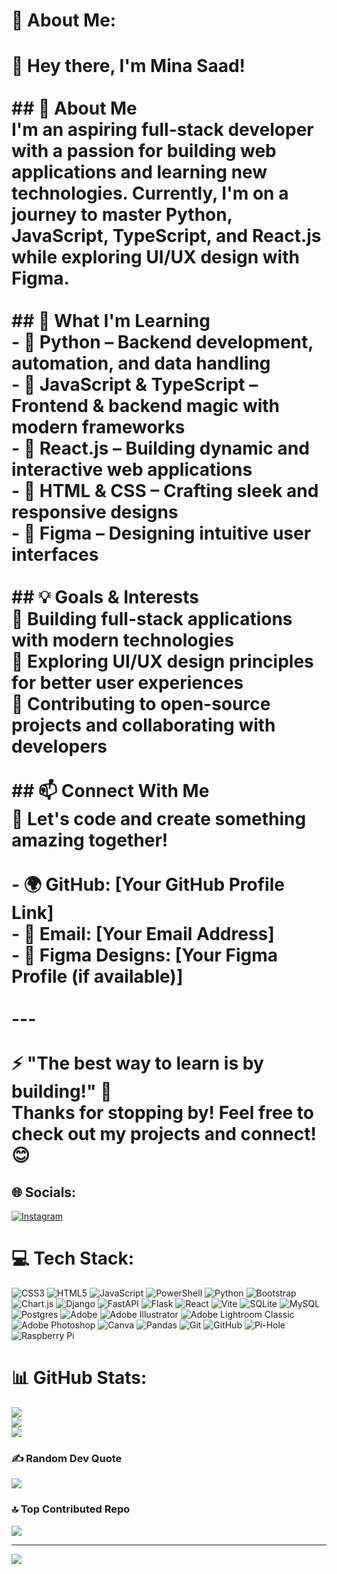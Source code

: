 # 💫 About Me:
# 👋 Hey there, I'm Mina Saad!<br><br>## 🌟 About Me  <br>I'm an aspiring **full-stack developer** with a passion for building web applications and learning new technologies. Currently, I'm on a journey to master **Python, JavaScript, TypeScript, and React.js** while exploring UI/UX design with **Figma**.<br><br>## 🚀 What I'm Learning  <br>- 🔹 **Python** – Backend development, automation, and data handling  <br>- 🔹 **JavaScript & TypeScript** – Frontend & backend magic with modern frameworks  <br>- 🔹 **React.js** – Building dynamic and interactive web applications  <br>- 🔹 **HTML & CSS** – Crafting sleek and responsive designs  <br>- 🔹 **Figma** – Designing intuitive user interfaces  <br><br>## 💡 Goals & Interests  <br>🔹 **Building full-stack applications** with modern technologies  <br>🔹 **Exploring UI/UX design principles** for better user experiences  <br>🔹 **Contributing to open-source projects** and collaborating with developers  <br><br>## 📫 Connect With Me  <br>🚀 Let's code and create something amazing together!  <br><br>- 🌍 **GitHub**: [Your GitHub Profile Link]  <br>- 📧 **Email**: [Your Email Address]  <br>- 🎨 **Figma Designs**: [Your Figma Profile (if available)]  <br><br>---<br><br>⚡ **"The best way to learn is by building!"** 🚀  <br>Thanks for stopping by! Feel free to check out my projects and connect! 😊  <br>


## 🌐 Socials:
[![Instagram](https://img.shields.io/badge/Instagram-%23E4405F.svg?logo=Instagram&logoColor=white)](https://instagram.com/ii_kero) 

# 💻 Tech Stack:
![CSS3](https://img.shields.io/badge/css3-%231572B6.svg?style=for-the-badge&logo=css3&logoColor=white) ![HTML5](https://img.shields.io/badge/html5-%23E34F26.svg?style=for-the-badge&logo=html5&logoColor=white) ![JavaScript](https://img.shields.io/badge/javascript-%23323330.svg?style=for-the-badge&logo=javascript&logoColor=%23F7DF1E) ![PowerShell](https://img.shields.io/badge/PowerShell-%235391FE.svg?style=for-the-badge&logo=powershell&logoColor=white) ![Python](https://img.shields.io/badge/python-3670A0?style=for-the-badge&logo=python&logoColor=ffdd54) ![Bootstrap](https://img.shields.io/badge/bootstrap-%238511FA.svg?style=for-the-badge&logo=bootstrap&logoColor=white) ![Chart.js](https://img.shields.io/badge/chart.js-F5788D.svg?style=for-the-badge&logo=chart.js&logoColor=white) ![Django](https://img.shields.io/badge/django-%23092E20.svg?style=for-the-badge&logo=django&logoColor=white) ![FastAPI](https://img.shields.io/badge/FastAPI-005571?style=for-the-badge&logo=fastapi) ![Flask](https://img.shields.io/badge/flask-%23000.svg?style=for-the-badge&logo=flask&logoColor=white) ![React](https://img.shields.io/badge/react-%2320232a.svg?style=for-the-badge&logo=react&logoColor=%2361DAFB) ![Vite](https://img.shields.io/badge/vite-%23646CFF.svg?style=for-the-badge&logo=vite&logoColor=white) ![SQLite](https://img.shields.io/badge/sqlite-%2307405e.svg?style=for-the-badge&logo=sqlite&logoColor=white) ![MySQL](https://img.shields.io/badge/mysql-4479A1.svg?style=for-the-badge&logo=mysql&logoColor=white) ![Postgres](https://img.shields.io/badge/postgres-%23316192.svg?style=for-the-badge&logo=postgresql&logoColor=white) ![Adobe](https://img.shields.io/badge/adobe-%23FF0000.svg?style=for-the-badge&logo=adobe&logoColor=white) ![Adobe Illustrator](https://img.shields.io/badge/adobe%20illustrator-%23FF9A00.svg?style=for-the-badge&logo=adobe%20illustrator&logoColor=white) ![Adobe Lightroom Classic](https://img.shields.io/badge/Adobe%20Lightroom%20Classic-31A8FF.svg?style=for-the-badge&logo=Adobe%20Lightroom%20Classic&logoColor=white) ![Adobe Photoshop](https://img.shields.io/badge/adobe%20photoshop-%2331A8FF.svg?style=for-the-badge&logo=adobe%20photoshop&logoColor=white) ![Canva](https://img.shields.io/badge/Canva-%2300C4CC.svg?style=for-the-badge&logo=Canva&logoColor=white) ![Pandas](https://img.shields.io/badge/pandas-%23150458.svg?style=for-the-badge&logo=pandas&logoColor=white) ![Git](https://img.shields.io/badge/git-%23F05033.svg?style=for-the-badge&logo=git&logoColor=white) ![GitHub](https://img.shields.io/badge/github-%23121011.svg?style=for-the-badge&logo=github&logoColor=white) ![Pi-Hole](https://img.shields.io/badge/pihole-%2396060C.svg?style=for-the-badge&logo=pi-hole&logoColor=white) ![Raspberry Pi](https://img.shields.io/badge/-Raspberry_Pi-C51A4A?style=for-the-badge&logo=Raspberry-Pi)
# 📊 GitHub Stats:
![](https://github-readme-stats.vercel.app/api?username=CALLMEKERO&theme=dark&hide_border=false&include_all_commits=true&count_private=true)<br/>
![](https://github-readme-streak-stats.herokuapp.com/?user=CALLMEKERO&theme=dark&hide_border=false)<br/>
![](https://github-readme-stats.vercel.app/api/top-langs/?username=CALLMEKERO&theme=dark&hide_border=false&include_all_commits=true&count_private=true&layout=compact)

### ✍️ Random Dev Quote
![](https://quotes-github-readme.vercel.app/api?type=horizontal&theme=tokyonight)

### 🔝 Top Contributed Repo
![](https://github-contributor-stats.vercel.app/api?username=CALLMEKERO&limit=5&theme=dark&combine_all_yearly_contributions=true)

---
[![](https://visitcount.itsvg.in/api?id=CALLMEKERO&icon=2&color=10)](https://visitcount.itsvg.in)

<!-- Proudly created with GPRM ( https://gprm.itsvg.in ) -->
